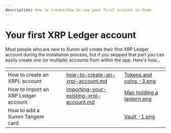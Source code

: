 ```yaml
---
description: How to create/How to use your first account in Xumm
---
```


# Your first XRP Ledger account

Most people who are new to Xumm will create their first XRP Ledger account during the installation process, but if you skipped that part you can easily create one (or multiple) accounts from within the app. Here's how...

<table data-view="cards"><thead><tr><th></th><th></th><th></th><th data-hidden data-card-target data-type="content-ref"></th><th data-hidden data-card-cover data-type="files"></th></tr></thead><tbody><tr><td>How to create an XRPL account</td><td></td><td></td><td><a href="how-to-create-an-xrpl-account.md">how-to-create-an-xrpl-account.md</a></td><td><a href="../../.gitbook/assets/Tokens and coins -3.png">Tokens and coins -3.png</a></td></tr><tr><td>How to import an XRP Ledger account</td><td></td><td></td><td><a href="../../getting-started/importing-your-existing-xrpl-account.md">importing-your-existing-xrpl-account.md</a></td><td><a href="../../.gitbook/assets/Man holding a lantern.png">Man holding a lantern.png</a></td></tr><tr><td>How to add a Xumm Tangem card</td><td></td><td></td><td></td><td><a href="../../.gitbook/assets/Vault -1.png">Vault -1.png</a></td></tr></tbody></table>

